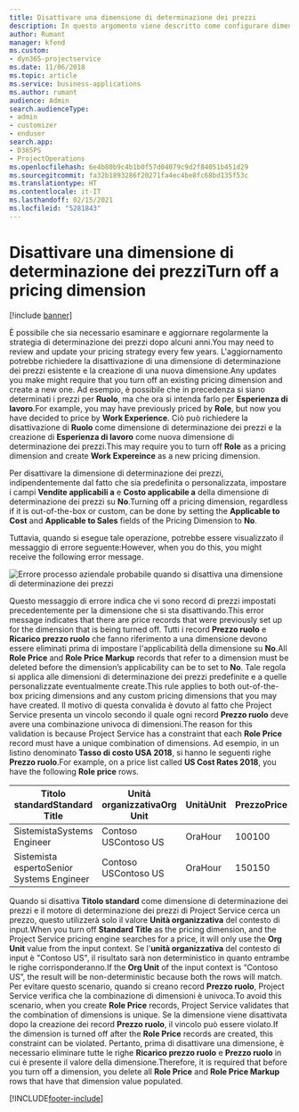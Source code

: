 ```yaml
---
title: Disattivare una dimensione di determinazione dei prezzi
description: In questo argomento viene descritto come configurare dimensioni di determinazione dei prezzi nella soluzione Project Service.
author: Rumant
manager: kfend
ms.custom:
- dyn365-projectservice
ms.date: 11/06/2018
ms.topic: article
ms.service: business-applications
ms.author: rumant
audience: Admin
search.audienceType:
- admin
- customizer
- enduser
search.app:
- D365PS
- ProjectOperations
ms.openlocfilehash: 6e4b80b9c4b1b0f57d04079c9d2f84051b451d29
ms.sourcegitcommit: fa32b1893286f20271fa4ec4be8fc68bd135f53c
ms.translationtype: HT
ms.contentlocale: it-IT
ms.lasthandoff: 02/15/2021
ms.locfileid: "5281843"
---
```

# <a name="turn-off-a-pricing-dimension"></a><span data-ttu-id="57a13-103">Disattivare una dimensione di determinazione dei prezzi</span><span class="sxs-lookup"><span data-stu-id="57a13-103">Turn off a pricing dimension</span></span>

[!include [banner](../includes/psa-now-project-operations.md)]

<span data-ttu-id="57a13-104">È possibile che sia necessario esaminare e aggiornare regolarmente la strategia di determinazione dei prezzi dopo alcuni anni.</span><span class="sxs-lookup"><span data-stu-id="57a13-104">You may need to review and update your pricing strategy every few years.</span></span> <span data-ttu-id="57a13-105">L'aggiornamento potrebbe richiedere la disattivazione di una dimensione di determinazione dei prezzi esistente e la creazione di una nuova dimensione.</span><span class="sxs-lookup"><span data-stu-id="57a13-105">Any updates you make might require that you turn off an existing pricing dimension and create a new one.</span></span> <span data-ttu-id="57a13-106">Ad esempio, è possibile che in precedenza si siano determinati i prezzi per **Ruolo**, ma che ora si intenda farlo per **Esperienza di lavoro**.</span><span class="sxs-lookup"><span data-stu-id="57a13-106">For example, you may have previously priced by **Role**, but now you have decided to price by **Work Experience**.</span></span> <span data-ttu-id="57a13-107">Ciò può richiedere la disattivazione di **Ruolo** come dimensione di determinazione dei prezzi e la creazione di **Esperienza di lavoro** come nuova dimensione di determinazione dei prezzi.</span><span class="sxs-lookup"><span data-stu-id="57a13-107">This may require you to turn off **Role** as a pricing dimension and create **Work Expereince** as a new pricing dimension.</span></span> 

<span data-ttu-id="57a13-108">Per disattivare la dimensione di determinazione dei prezzi, indipendentemente dal fatto che sia predefinita o personalizzata, impostare i campi **Vendite applicabili a** e **Costo applicabile a** della dimensione di determinazione dei prezzi su **No**.</span><span class="sxs-lookup"><span data-stu-id="57a13-108">Turning off a pricing dimension, regardless if it is out-of-the-box or custom, can be done by setting the **Applicable to Cost** and **Applicable to Sales** fields of the Pricing Dimension to **No**.</span></span>

<span data-ttu-id="57a13-109">Tuttavia, quando si esegue tale operazione, potrebbe essere visualizzato il messaggio di errore seguente:</span><span class="sxs-lookup"><span data-stu-id="57a13-109">However, when you do this, you might receive the following error message.</span></span>

![Errore processo aziendale probabile quando si disattiva una dimensione di determinazione dei prezzi](media/Business-Process-Error.png)


<span data-ttu-id="57a13-111">Questo messaggio di errore indica che vi sono record di prezzi impostati precedentemente per la dimensione che si sta disattivando.</span><span class="sxs-lookup"><span data-stu-id="57a13-111">This error message indicates that there are price records that were previously set up for the dimension that is being turned off.</span></span> <span data-ttu-id="57a13-112">Tutti i record **Prezzo ruolo** e **Ricarico prezzo ruolo** che fanno riferimento a una dimensione devono essere eliminati prima di impostare l'applicabilità della dimensione su **No**.</span><span class="sxs-lookup"><span data-stu-id="57a13-112">All **Role Price** and **Role Price Markup** records that refer to a dimension must be deleted before the dimension’s applicability can be to set to **No**.</span></span> <span data-ttu-id="57a13-113">Tale regola si applica alle dimensioni di determinazione dei prezzi predefinite e a quelle personalizzate eventualmente create.</span><span class="sxs-lookup"><span data-stu-id="57a13-113">This rule applies to both out-of-the-box pricing dimensions and any custom pricing dimensions that you may have created.</span></span> <span data-ttu-id="57a13-114">Il motivo di questa convalida è dovuto al fatto che Project Service presenta un vincolo secondo il quale ogni record **Prezzo ruolo** deve avere una combinazione univoca di dimensioni.</span><span class="sxs-lookup"><span data-stu-id="57a13-114">The reason for this validation is because Project Service has a constraint that each **Role Price** record must have a unique combination of dimensions.</span></span> <span data-ttu-id="57a13-115">Ad esempio, in un listino denominato **Tasso di costo USA 2018**, si hanno le seguenti righe **Prezzo ruolo**.</span><span class="sxs-lookup"><span data-stu-id="57a13-115">For example, on a price list called **US Cost Rates 2018**, you have the following **Role price** rows.</span></span> 

| <span data-ttu-id="57a13-116">Titolo standard</span><span class="sxs-lookup"><span data-stu-id="57a13-116">Standard Title</span></span>         | <span data-ttu-id="57a13-117">Unità organizzativa</span><span class="sxs-lookup"><span data-stu-id="57a13-117">Org Unit</span></span>    |<span data-ttu-id="57a13-118">Unità</span><span class="sxs-lookup"><span data-stu-id="57a13-118">Unit</span></span>   |<span data-ttu-id="57a13-119">Prezzo</span><span class="sxs-lookup"><span data-stu-id="57a13-119">Price</span></span>  |<span data-ttu-id="57a13-120">Valuta</span><span class="sxs-lookup"><span data-stu-id="57a13-120">Currency</span></span>  |
| -----------------------|-------------|-------|-------|----------|
| <span data-ttu-id="57a13-121">Sistemista</span><span class="sxs-lookup"><span data-stu-id="57a13-121">Systems Engineer</span></span>|<span data-ttu-id="57a13-122">Contoso US</span><span class="sxs-lookup"><span data-stu-id="57a13-122">Contoso US</span></span>|<span data-ttu-id="57a13-123">Ora</span><span class="sxs-lookup"><span data-stu-id="57a13-123">Hour</span></span>| <span data-ttu-id="57a13-124">100</span><span class="sxs-lookup"><span data-stu-id="57a13-124">100</span></span>|<span data-ttu-id="57a13-125">USD</span><span class="sxs-lookup"><span data-stu-id="57a13-125">USD</span></span>|
| <span data-ttu-id="57a13-126">Sistemista esperto</span><span class="sxs-lookup"><span data-stu-id="57a13-126">Senior Systems Engineer</span></span>|<span data-ttu-id="57a13-127">Contoso US</span><span class="sxs-lookup"><span data-stu-id="57a13-127">Contoso US</span></span>|<span data-ttu-id="57a13-128">Ora</span><span class="sxs-lookup"><span data-stu-id="57a13-128">Hour</span></span>| <span data-ttu-id="57a13-129">150</span><span class="sxs-lookup"><span data-stu-id="57a13-129">150</span></span>| <span data-ttu-id="57a13-130">USD</span><span class="sxs-lookup"><span data-stu-id="57a13-130">USD</span></span>|


<span data-ttu-id="57a13-131">Quando si disattiva **Titolo standard** come dimensione di determinazione dei prezzi e il motore di determinazione dei prezzi di Project Service cerca un prezzo, questo utilizzerà solo il valore **Unità organizzativa** del contesto di input.</span><span class="sxs-lookup"><span data-stu-id="57a13-131">When you turn off **Standard Title** as the pricing dimension, and the Project Service pricing engine searches for a price, it will only use the **Org Unit** value from the input context.</span></span> <span data-ttu-id="57a13-132">Se l'**unità organizzativa** del contesto di input è "Contoso US", il risultato sarà non deterministico in quanto entrambe le righe corrisponderanno.</span><span class="sxs-lookup"><span data-stu-id="57a13-132">If the **Org Unit** of the input context is “Contoso US”, the result will be non-deterministic because both the rows will match.</span></span> <span data-ttu-id="57a13-133">Per evitare questo scenario, quando si creano record **Prezzo ruolo**, Project Service verifica che la combinazione di dimensioni è univoca.</span><span class="sxs-lookup"><span data-stu-id="57a13-133">To avoid this scenario, when you create **Role Price** records, Project Service validates that the combination of dimensions is unique.</span></span> <span data-ttu-id="57a13-134">Se la dimensione viene disattivata dopo la creazione dei record **Prezzo ruolo**, il vincolo può essere violato.</span><span class="sxs-lookup"><span data-stu-id="57a13-134">If the dimension is turned off after the **Role Price** records are created, this constraint can be violated.</span></span> <span data-ttu-id="57a13-135">Pertanto, prima di disattivare una dimensione, è necessario eliminare tutte le righe **Ricarico prezzo ruolo** e **Prezzo ruolo** in cui è presente il valore della dimensione.</span><span class="sxs-lookup"><span data-stu-id="57a13-135">Therefore, it is required that before you turn off a dimension, you delete all **Role Price** and **Role Price Markup** rows that have that dimension value populated.</span></span>



[!INCLUDE[footer-include](../includes/footer-banner.md)]
